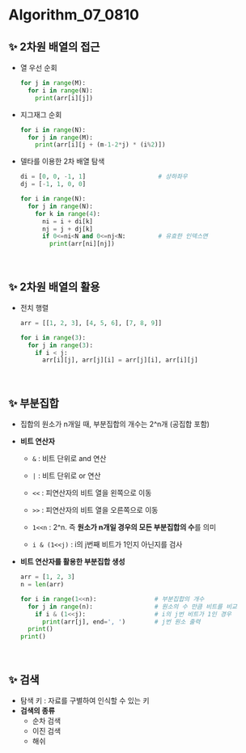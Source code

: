 # Algorithm_07_0810

## ✨ 2차원 배열의 접근

- 열 우선 순회

    ```python
    for j in range(M):
      for i in range(N):
        print(arr[i][j])
    ```

- 지그재그 순회

    ```python
    for i in range(N):
      for j in range(M):
        print(arr[i][j + (m-1-2*j) * (i%2)])
    ```

- 델타를 이용한 2차 배열 탐색

    ```python
    di = [0, 0, -1, 1]                    # 상하좌우
    dj = [-1, 1, 0, 0]
    
    for i in range(N):
      for j in range(N):
        for k in range(4):
          ni = i + di[k]
          nj = j + dj[k]
          if 0<=ni<N and 0<=nj<N:         # 유효한 인덱스면
            print(arr[ni][nj])
    ```

<br/>

## ✨ 2차원 배열의 활용

- 전치 행렬

    ```python
    arr = [[1, 2, 3], [4, 5, 6], [7, 8, 9]]
    
    for i in range(3):
      for j in range(3):
        if i < j:
          arr[i][j], arr[j][i] = arr[j][i], arr[i][j]
    ```

<br/>

## ✨ 부분집합

- 집합의 원소가 n개일 때, 부분집합의 개수는 2^n개 (공집합 포함)

- **비트 연산자**

    - `&` : 비트 단위로 and 연산
    - `|` : 비트 단위로 or 연산
    - `<<` : 피연산자의 비트 열을 왼쪽으로 이동
    - `>>` : 피연산자의 비트 열을 오른쪽으로 이동
    - `1<<n` : 2^n. 즉 **원소가 n개일 경우의 모든 부분집합의 수**를 의미

    - `i & (1<<j)` : i의 j번째 비트가 1인지 아닌지를 검사

- **비트 연산자를 활용한 부분집합 생성**

    ```python
    arr = [1, 2, 3]
    n = len(arr)
    
    for i in range(1<<n):                # 부분집합의 개수
      for j in range(n):                 # 원소의 수 만큼 비트를 비교
        if i & (1<<j):                   # i의 j번 비트가 1인 경우
          print(arr[j], end=', ')        # j번 원소 출력
      print()
    print()
    ```

<br/>

## ✨ 검색

- 탐색 키 : 자료를 구별하여 인식할 수 있는 키
- **검색의 종류**
    - 순차 검색
    - 이진 검색
    - 해쉬 